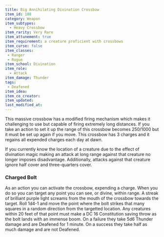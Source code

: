 ```yaml
---
title: Big Annihilating Divination Crossbow
item_id: 188
category: Weapon
item_subtypes:
  - Heavy Crossbow
item_rarity: Very Rare
item_attunement: true
item_requirement: a creature proficient with crossbows
item_curse: false
item_classes:
 - Ranger
 - Rogue
item_school: Divination
item_role:
  - Attack
item_damage: Thunder
tags:
 - Deafened
item_idea:
item_co_creator:
item_updated:
last_modified_at:
---
```


This massive crossbow has a modified firing mechanism which makes it challenging to use but capable of firing extremely long distances. If you take an action to set it up the range of this crossbow becomes 250/1000 but it must be set up again if you move. This crossbow has 3 charges and it regains all expended charges each day at dawn.

If you currently know the location of a creature due to the effect of divination magic making an attack at long range against that creature no longer imposes disadvantage. Additionally, attacks against that creature ignore half cover and three-quarters cover.

### Charged Bolt
As an action you can activate the crossbow, expending a charge. When you do so you can target any point you can see, or divine, within range. A streak of brilliant purple light screams from the mouth of the crossbow towards the target. Roll 1d4-1 and move the point where the bolt strikes that many squares in a random direction from the targetted location. Any creatures within 20 feet of that point must make a DC 16 Constitution saving throw as the bolt lands with an immense boom. On a failure they take 5d6 Thunder damage and are Deafened for 1 minute. On a success they take half as much damage and are not Deafened.
